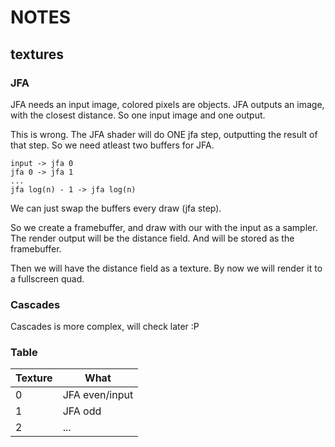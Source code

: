 # NOTES

## textures
### JFA
JFA needs an input image, colored pixels are objects.
JFA outputs an image, with the closest distance.
So one input image and one output.

This is wrong. The JFA shader will do ONE jfa step, outputting the result of that step. So we need atleast two buffers for JFA.

    input -> jfa 0
    jfa 0 -> jfa 1
    ...
    jfa log(n) - 1 -> jfa log(n)

We can just swap the buffers every draw (jfa step).

So we create a framebuffer, and draw with our with the input as a sampler. The render output will be the distance field. And will be stored as the framebuffer.

Then we will have the distance field as a texture. By now we will render it to a fullscreen quad.

### Cascades
Cascades is more complex, will check later :P

### Table
| Texture | What           |
|---------|----------------|
| 0       | JFA even/input |  
| 1       | JFA odd        |
| 2       | ...            |